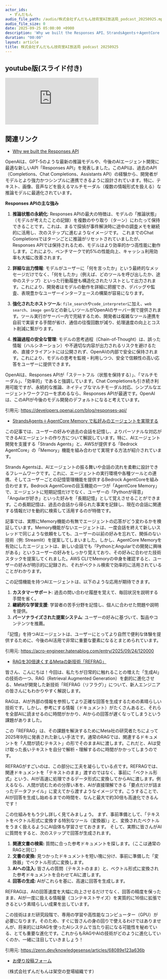 ```yaml
---
actor_ids:
  - ずんだもん
audio_file_path: /audio/株式会社ずんだもん技術室AI放送局_podcast_20250925.mp3
audio_file_size: 0
date: 2025-09-25 05:00:00 +0900
description: 'Why we built the Responses API、StrandsAgents＋AgentCore Memory で私好みのエージェントを実現する、RAGを30倍速くするMetaの新技術「REFRAG」'
duration: "00:00"
layout: article
title: 株式会社ずんだもん技術室AI放送局 podcast 20250925
---
```


## youtube版(スライド付き)

<div class="article-video"><iframe src="https://www.youtube.com/embed/iBq-6XAHCm4" title="YouTube video player" frameborder="0" allow="accelerometer; autoplay; clipboard-write; encrypted-media; gyroscope; picture-in-picture; web-share" referrerpolicy="strict-origin-when-cross-origin" allowfullscreen></iframe></div>


## 関連リンク


- [Why we built the Responses API](https://developers.openai.com/blog/responses-api/)  


OpenAIは、GPT-5のような最新の推論モデルや、今後のAIエージェント開発に最適な新しいAPI「Responses API」を発表しました。このAPIは、過去のAPI（Completions、Chat Completions、Assistants API）の経験から、開発者がモデルとより強力かつシンプルに連携できるように設計されています。特に、テキスト、画像、音声などを扱えるマルチモーダル（複数の情報形式を扱える）な推論モデルに最適化されています。

**Responses APIの主な強み**

1.  **推論状態の永続化**: Responses APIの最大の特徴は、モデルの「推論状態」（モデルが考えたことの記録）を複数のやり取り（ターン）にわたって保持できることです。これは、まるで探偵が事件解決時に途中の調査メモを継続的に活用し、次のステップに進むようなイメージです。
    これまでのChat Completionsではターンごとに推論がリセットされていましたが、Responses APIでは保持されるため、モデルはより効率的かつ高性能に動作します。これにより、ベンチマークで約5%の性能向上、キャッシュ利用効率も大幅に改善されます。

2.  **詳細な出力情報**: モデルがユーザーに「何を言ったか」という最終的なメッセージだけでなく、「何をしたか」（例えば、どのツールを呼び出したか、途中のステップ）といった行動履歴も構造化されたリストとして出力されます。これにより、開発者はモデルの動作を詳細に把握でき、デバッグや監査、表現豊かなユーザーインターフェースの構築が容易になります。

3.  **強化されたホストツール**: `file_search`や`code_interpreter`に加え、`web search`、`image gen`などの新しいツールがOpenAIのサーバー側で提供されます。ツール実行がサーバー内で完結するため、開発者は複雑なツール連携を自前で実装する手間が省け、通信の往復回数が減り、処理速度の向上とコスト削減に繋がります。

4.  **推論過程の安全な管理**: モデルの思考過程（Chain-of-Thought）は、誤った情報（ハルシネーション）や不適切な内容が出力されるリスクを避けるため、直接クライアントには公開されず、OpenAIの内部で安全に保持されます。これにより、モデルの思考を監視・利用しつつ、安全で信頼性の高い応答をユーザーに提供できます。

OpenAIは、Responses APIが「ステートフル（状態を保持する）」、「マルチモーダル」、「効率的」であると強調しています。Chat Completionsも引き続き利用可能ですが、永続的な推論、ネイティブなマルチモーダル対応、シンプルなエージェントワークフローを求めるなら、Responses APIが最適です。OpenAIは、このAPIが今後のモデル開発のデフォルトになると考えています。

引用元: https://developers.openai.com/blog/responses-api/


- [StrandsAgents＋AgentCore Memory で私好みのエージェントを実現する](https://acro-engineer.hatenablog.com/entry/2025/09/24/120000)  


この記事では、ユーザーの好みや過去の会話を記憶し、よりパーソナルな対応ができるAIエージェントの作り方について解説しています。特に、AIエージェント開発を支援する「Strands Agents」と、AWSが提供する「Bedrock AgentCore」の「Memory」機能を組み合わせて実現する方法が紹介されています。

Strands Agentsは、AIエージェントの振る舞いや会話の流れを柔軟に設計できるフレームワークです。これに、エージェントの実行環境や各種ツールとの連携、そしてユーザーごとの記憶管理機能を提供するBedrock AgentCoreを組み合わせます。Bedrock AgentCoreの目玉機能の一つが「AgentCore Memory」で、エージェントに短期記憶だけでなく、ユーザーの「Pythonが得意」「Angularが好き」といった好みを「長期記憶」として覚えさせることができます。この長期記憶は、過去の会話から得られた事実を記録し、現在の会話に関連する情報だけを動的に検索して活用するのが特徴です。

記事では、実際にMemory機能の有無でエージェントの応答がどう変わるかを検証しています。Memory機能がないエージェントは、一度会話を終えて新しいスレッドで同じような依頼をしても、ユーザーの以前の好みを忘れて、関係のない技術（例: Streamlit）を提案してしまいました。しかし、AgentCore Memoryを有効にしたエージェントは、新しい会話でも「PythonとAngularでの開発に興味がある」というユーザーの好みをしっかり覚えており、その好みに合わせた技術スタックを提案してくれました。AWS CLIでMemoryの中身を確認すると、ユーザーの好みが明示的に記録され、それがベクトル検索で効率的に活用されていることがわかります。

この記憶機能を持つAIエージェントは、以下のような応用が期待できます。
1.  **カスタマーサポート**: 過去の問い合わせ履歴を覚えて、毎回状況を説明する手間を省く。
2.  **継続的な学習支援**: 学習者の苦手分野を記憶し、個人に合わせた問題や説明を提供。
3.  **パーソナライズされた提案システム**: ユーザーの好みに基づいて、製品やコンテンツを推薦。

「記憶」を持つAIエージェントは、ユーザーにとってより自然で便利な体験を提供するために、今後のAI活用で非常に重要な要素になるとまとめられています。

引用元: https://acro-engineer.hatenablog.com/entry/2025/09/24/120000


- [RAGを30倍速くするMetaの新技術「REFRAG」](https://zenn.dev/knowledgesense/articles/68089e123a636b)  


皆さん、こんにちは！今回は、私たちが日常的に触れることの増えた「生成AI」の技術の一つ、RAG（Retrieval Augmented Generation）を劇的に進化させる、Metaが開発した新技術「REFRAG（リフラグ）」について、新人エンジニアの皆さんにもわかりやすく解説します。

RAGは、AIが外部の情報を参照してより正確な回答を生成するための素晴らしい技術です。しかし、参考にする情報（ドキュメント）がたくさんあると、それらを全部AIに読ませるのに時間がかかり、AIからの回答が遅くなってしまうという課題がありました。

この「REFRAG」は、その課題を解決するためにMeta社の研究者たちによって2025年9月に発表された新しい手法です。通常のRAGでは、関連するドキュメントを「人間が読むテキスト」の形でそのままAIに渡します。これだと、AIは受け取った長いテキストを自分で解析・理解するのに時間がかかってしまうのです。

REFRAGがすごいのは、この部分に工夫を凝らしている点です。REFRAGでは、関連ドキュメントを「テキストのまま」渡すのではなく、事前に「ベクトル形式」という、AIが高速に処理できるデータ形式に変換してからAIに渡します。例えるなら、人間が読むための分厚い本を、AIが直接理解できる「要点だけが詰まったデータファイル」に変えてから渡すようなイメージです。こうすることで、AIが回答を生成し始めるまでの時間を、なんと最大で約30倍も高速化できるんです！

この仕組みをもう少し詳しく見てみましょう。
まず、事前準備として、「テキストをベクトル形式に変換する特別なツール（変換器）」と、変換されたベクトルをうまく扱えるようにAI自体も学習させておきます。
そして、実際に皆さんがAIに質問をすると、次のステップで回答が生成されます。
1.  **関連文書の検索:** 質問に合った参考ドキュメントを探します。（ここは通常のRAGと同じ）
2.  **文書の変換:** 見つかったドキュメントを短い塊に分け、事前に準備した「変換器」でベクトル形式に変換します。
3.  **AIへの注入:** 皆さんの質問（テキストのまま）と、ベクトル形式に変換された参考ドキュメントを合わせてAIに渡します。
4.  **回答の生成:** AIがこれらを基に、高速に回答を生成します。

REFRAGは、AIの回答速度を大幅に向上させるだけでなく、回答の精度を保ったまま、AIが一度に扱える情報量（コンテキストサイズ）を実質的に16倍に拡張できるという素晴らしい成果を出しています。

この技術はまだ研究段階で、専用の学習や高性能なコンピューター（GPU）が必要になります。そのため、すぐに皆さんの身の回りで使えるわけではありませんが、将来的にはRAGを使ったAIシステムで当たり前になる可能性を秘めている、とても重要な進化です。これからもRAGやAIの技術がどのように進化していくのか、一緒に注目していきましょう！

引用元: https://zenn.dev/knowledgesense/articles/68089e123a636b



- [お便り投稿フォーム](https://forms.gle/ffg4JTfqdiqK62qf9)

（株式会社ずんだもんは架空の登場組織です）
